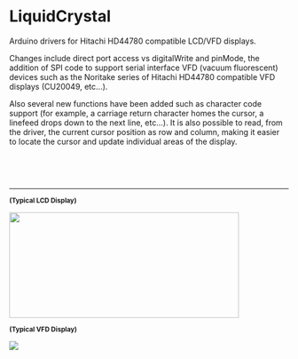 LiquidCrystal
=============
Arduino drivers for Hitachi HD44780 compatible LCD/VFD displays.

<p>Changes include direct port access vs digitalWrite and pinMode, the addition of SPI code to support serial interface VFD (vacuum fluorescent) devices such as the Noritake series of Hitachi HD44780 compatible VFD displays (CU20049, etc...).</p>

<p>Also several new functions have been added such as character code support (for example, a carriage return character homes the cursor, a linefeed drops down to the next line, etc...). It is also possible to read, from the driver, the current cursor position as row and column, making it easier to locate the cursor and update individual areas of the display.</p>

<p>&nbsp;</p>
<p>&nbsp;</p>

___
<sub><b>(Typical LCD Display)</b></sub>

<a href="#"><img width="414" height="190" src="https://camo.githubusercontent.com/032e614b218d67c3ff1f6b1fafa3f86b99062ea2/687474703a2f2f656c656374726f6e6963666f7270617373696f6e2e636f6d2f77702d636f6e74656e742f75706c6f6164732f323031352f30342f646973686974616368692e6a7067" /></a>


<sub><b>(Typical VFD Display)</b></sub>

<a href="#"><img src="https://camo.githubusercontent.com/83db1615f52cb9f826d4530dfd48cf9f7791731d/68747470733a2f2f7777772e6e6f726974616b652d6974726f6e2e6a702f70726f64756374732f6d6f64756c652f63752d752f696d675f73697a652f70726f5f732f637532303034392d7577326a2e6a7067" /></a>
